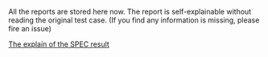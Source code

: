 All the reports are stored here now.
The report is self-explainable without reading the original test case.
(If you find any information is missing, please fire an issue)

[The explain of the SPEC result](cases/specstest/report/README.md)
